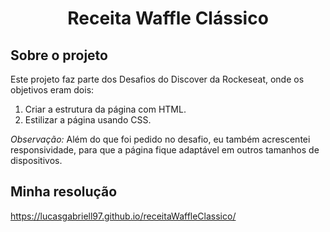 # <p align=center>Receita Waffle Clássico</p>

 ## **Sobre o projeto**

Este projeto faz parte dos Desafios do Discover da Rockeseat, onde os objetivos eram dois: 

1. Criar a estrutura da página com HTML.
2. Estilizar a página usando CSS.

*Observação:* Além do que foi pedido no desafio, eu também acrescentei responsividade, para que a página fique adaptável em outros tamanhos de dispositivos. 

## **Minha resolução**

https://lucasgabriell97.github.io/receitaWaffleClassico/
